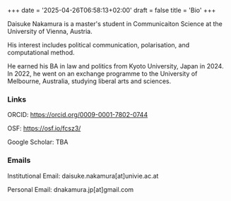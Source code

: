 +++
date = '2025-04-26T06:58:13+02:00'
draft = false
title = 'Bio'
+++

Daisuke Nakamura is a master's student in Communicaiton Science at the University of Vienna, Austria. 

His interest includes political communication, polarisation, and computational method. 

He earned his BA in law and politics from Kyoto University, Japan in 2024. In 2022, he went on an exchange programme to the University of Melbourne, Australia, studying liberal arts and sciences. 

### Links

ORCID: https://orcid.org/0009-0001-7802-0744

OSF: https://osf.io/fcsz3/

Google Scholar: TBA

### Emails

Institutional Email: daisuke.nakamura[at]univie.ac.at

Personal Email: dnakamura.jp[at]gmail.com